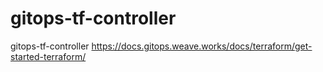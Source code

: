 # gitops-tf-controller
gitops-tf-controller https://docs.gitops.weave.works/docs/terraform/get-started-terraform/

